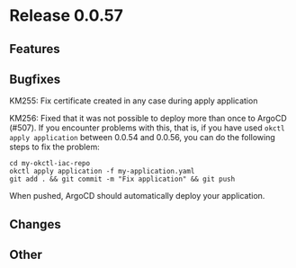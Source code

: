 # Release 0.0.57

## Features

## Bugfixes
KM255: Fix certificate created in any case during apply application

KM256: Fixed that it was not possible to deploy more than once to ArgoCD (#507). If you encounter problems with this,
that is, if you have used `okctl apply application` between 0.0.54 and 0.0.56, you can do the following steps to fix
the problem:

```shell
cd my-okctl-iac-repo
okctl apply application -f my-application.yaml
git add . && git commit -m "Fix application" && git push
```

When pushed, ArgoCD should automatically deploy your application.

## Changes

## Other
